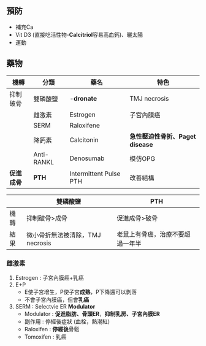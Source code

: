 ## 預防
- 補充Ca
- Vit D3 (直接吃活性物-**Calcitriol**容易高血鈣)、曬太陽
- 運動
## 藥物
| 機轉     | 分類       | 藥名                   | 特色           |
|----------|------------|------------------------|----------------|
| 抑制破骨 | 雙磷酸鹽   | -**dronate**               | TMJ necrosis   |
|          | 雌激素     | Estrogen               | 子宮內膜癌     |
|          | SERM       | Raloxifene             |                |
|          | 降鈣素     | Calcitonin             | **急性壓迫性骨折、Paget disease**|
|          | Anti-RANKL | Denosumab              | 模仿OPG       |
| **促進成骨** | **PTH**        | Intermittent Pulse PTH | 改善結構       |

|      | 雙磷酸鹽                         | PTH                              |
|------|----------------------------------|----------------------------------|
| 機轉 | 抑制破骨>成骨                    | 促進成骨>破骨                    |
| 結果 | 微小骨折無法被清除，TMJ necrosis | 老鼠上有骨癌，治療不要超過一年半 |
### 雌激素
1. Estrogen : 子宮內膜癌+乳癌
2. E+P
	- E使子宮增生，P使子宮**成熟**，P下降還可以剝落
	- 不會子宮內膜癌，但會**乳癌**
3. SERM : Selectvie ER **Modulator**
	- Modulator : **促進脂肪、骨頭ER**，**抑制乳房、子宮內膜ER**
	- 副作用 : 停經後症狀 (血栓，熱潮紅)
	- Raloxifen : **停經後**骨鬆
	- Tomoxifen : 乳癌
